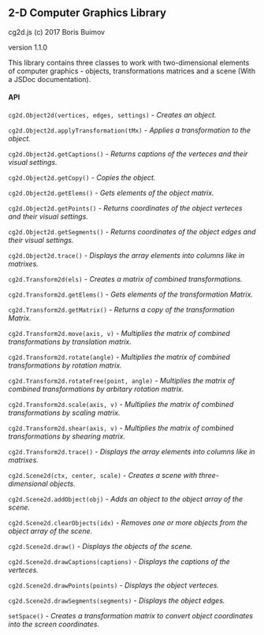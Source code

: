 ## 2-D Computer Graphics Library
cg2d.js (c) 2017 Boris Buimov

version 1.1.0

This library contains three classes to work with two-dimensional elements of computer graphics - objects, transformations matrices and a scene (With a JSDoc documentation).

#### API

``` cg2d.Object2d(vertices, edges, settings) ```
\- *Creates an object.*

``` cg2d.Object2d.applyTransformation(tMx) ```
\- *Applies a transformation to the object.*

``` cg2d.Object2d.getCaptions() ```
\- *Returns captions of the verteces and their visual settings.*

``` cg2d.Object2d.getCopy() ```
\- *Copies the object.*

``` cg2d.Object2d.getElems() ```
\- *Gets elements of the object matrix.*

``` cg2d.Object2d.getPoints() ```
\- *Returns coordinates of the object verteces and their visual settings.*

``` cg2d.Object2d.getSegments() ```
\- *Returns coordinates of the object edges and their visual settings.*

``` cg2d.Object2d.trace() ```
\- *Displays the array elements into columns like in matrixes.*

``` cg2d.Transform2d(els) ```
\- *Creates a matrix of combined transformations.*

``` cg2d.Transform2d.getElems() ```
\- *Gets elements of the transformation Matrix.*

``` cg2d.Transform2d.getMatrix() ```
\- *Returns a copy of the transformation Matrix.*

``` cg2d.Transform2d.move(axis, v) ```
\- *Multiplies the matrix of combined transformations by translation matrix.*

``` cg2d.Transform2d.rotate(angle) ```
\- *Multiplies the matrix of combined transformations by rotation matrix.*

``` cg2d.Transform2d.rotateFree(point, angle) ```
\- *Multiplies the matrix of combined transformations by arbitary rotation matrix.*

``` cg2d.Transform2d.scale(axis, v) ```
\- *Multiplies the matrix of combined transformations by scaling matrix.*

``` cg2d.Transform2d.shear(axis, v) ```
\- *Multiplies the matrix of combined transformations by shearing matrix.*

``` cg2d.Transform2d.trace() ```
\- *Displays the array elements into columns like in matrixes.*
 	
``` cg2d.Scene2d(ctx, center, scale) ```
\- *Creates a scene with three-dimensional objects.*

``` cg2d.Scene2d.addObject(obj) ```
\- *Adds an object to the object array of the scene.*

``` cg2d.Scene2d.clearObjects(idx) ```
\- *Removes one or more objects from the object array of the scene.*

``` cg2d.Scene2d.draw() ```
\- *Displays the objects of the scene.*

``` cg2d.Scene2d.drawCaptions(captions) ```
\- *Displays the captions of the verteces.*

``` cg2d.Scene2d.drawPoints(points) ```
\- *Displays the object verteces.*

``` cg2d.Scene2d.drawSegments(segments) ```
\- *Displays the object edges.*

``` setSpace() ```
\- *Creates a transformation matrix to convert object coordinates into the screen coordinates.*

